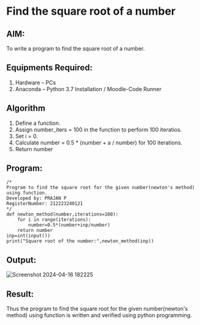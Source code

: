# Find the square root of a number

## AIM:
To write a program to find the square root of a number.

## Equipments Required:
1. Hardware – PCs
2. Anaconda – Python 3.7 Installation / Moodle-Code Runner

## Algorithm
1. Define a function.
2. Assign number_iters = 100 in the function to perform 100 iteratios.
3. Set i = 0.
4. Calculate  number = 0.5 * (number + a / number) for 100 iterations.
5. Return number

## Program:
```
/*
Program to find the square root for the given number(newton's method) using function.
Developed by: PRAJAN P
RegisterNumber: 212223240121
*/
def newton_method(number,iterations=100):
    for i in range(iterations):
        number=0.5*(number+inp/number)
    return number
inp=int(input())
print("Square root of the number:",newton_method(inp))

```

## Output:
![Screenshot 2024-04-16 182225](https://github.com/PRAJAN-23013995/Square-root-of-a-number/assets/150313345/f079e78d-749e-401f-bc25-f0aab9c1206c)

## Result:
Thus the program to find the square root for the given number(newton's method) using function is written and verified using python programming.
